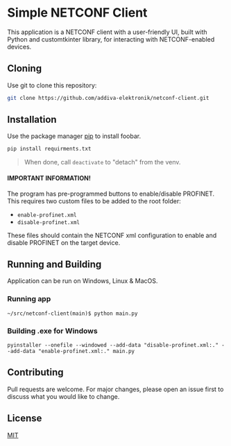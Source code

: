 # Simple NETCONF Client 

This application is a NETCONF client with a user-friendly UI, built with
Python and customtkinter library, for interacting with NETCONF-enabled
devices.

## Cloning

Use git to clone this repository:

```bash
git clone https://github.com/addiva-elektronik/netconf-client.git
```

## Installation

Use the package manager [pip](https://pip.pypa.io/en/stable/) to install foobar.

```bash
pip install requirments.txt
```

> When done, call `deactivate` to "detach" from the venv.

#### IMPORTANT INFORMATION!

The program has pre-programmed buttons to enable/disable PROFINET.  This
requires two custom files to be added to the root folder:

 - `enable-profinet.xml`
 - `disable-profinet.xml`

These files should contain the NETCONF xml configuration to enable and
disable PROFINET on the target device.

## Running and Building

Application can be run on Windows, Linux & MacOS.

### Running app
``` 
~/src/netconf-client(main)$ python main.py
```

### Building .exe for Windows
``` 
pyinstaller --onefile --windowed --add-data "disable-profinet.xml:." --add-data "enable-profinet.xml:." main.py
```

## Contributing

Pull requests are welcome. For major changes, please open an issue first
to discuss what you would like to change.

## License

[MIT](https://choosealicense.com/licenses/mit/)
